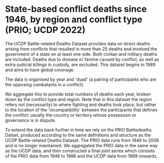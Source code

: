 # State-based conflict deaths since 1946, by region and conflict type (PRIO; UCDP 2022)

The UCDP Battle-related Deaths Dataset provides data on direct deaths arising from conflicts that resulted in more than 25 deaths and involved the government of a state on at least one side. Both civilian and military deaths are included. Deaths due to disease or famine caused by conflict, as well as extra-judicial killings in custody, are excluded. This dataset begins in 1989 and aims to have global coverage.

The data is organised by year and 'dyad' (a pairing of participants who are the opposing combatants in a conflict). 

We aggregate this to provide total numbers of deaths each year, broken down by the conflict type and region. Note that in this dataset the region refers not (necessarily) to where fighting and deaths took place, but rather to the location of the 'incompatibility' between the participants that defines the conflict: usually the country or territory whose possession or governance is in dispute.

To extend the data back further in time we rely on the PRIO Battledeaths Datset, produced according to the same definitions and structure as the UCDP Battle-related Deaths Dataset. The PRIO data runs from 1946 to 2008 and is no longer maintained. We aggregated the PRIO data in the same way as the UCDP data, and then constructed a final joint series which consists of the PRIO data from 1946 to 1988 and the UCDP data from 1989 onwards.


